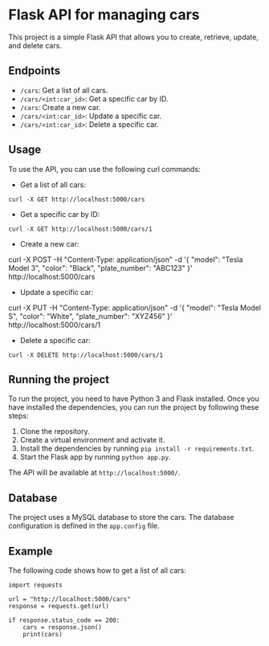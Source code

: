 # Flask API for managing cars

This project is a simple Flask API that allows you to create, retrieve, update, and delete cars.

## Endpoints

* `/cars`: Get a list of all cars.
* `/cars/<int:car_id>`: Get a specific car by ID.
* `/cars`: Create a new car.
* `/cars/<int:car_id>`: Update a specific car.
* `/cars/<int:car_id>`: Delete a specific car.

## Usage

To use the API, you can use the following curl commands:

* Get a list of all cars:

```
curl -X GET http://localhost:5000/cars
```

* Get a specific car by ID:

```
curl -X GET http://localhost:5000/cars/1
```

* Create a new car:


curl -X POST -H "Content-Type: application/json" -d '{ "model": "Tesla Model 3", "color": "Black", "plate_number": "ABC123" }' http://localhost:5000/cars


* Update a specific car:


curl -X PUT -H "Content-Type: application/json" -d '{ "model": "Tesla Model S", "color": "White", "plate_number": "XYZ456" }' http://localhost:5000/cars/1


* Delete a specific car:

```
curl -X DELETE http://localhost:5000/cars/1
```

## Running the project

To run the project, you need to have Python 3 and Flask installed. Once you have installed the dependencies, you can run the project by following these steps:

1. Clone the repository.
2. Create a virtual environment and activate it.
3. Install the dependencies by running `pip install -r requirements.txt`.
4. Start the Flask app by running `python app.py`.

The API will be available at `http://localhost:5000/`.

## Database

The project uses a MySQL database to store the cars. The database configuration is defined in the `app.config` file.

## Example

The following code shows how to get a list of all cars:

```
import requests

url = "http://localhost:5000/cars"
response = requests.get(url)

if response.status_code == 200:
    cars = response.json()
    print(cars)
```
